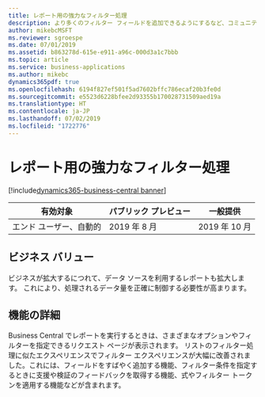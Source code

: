 ```yaml
---
title: レポート用の強力なフィルター処理
description: より多くのフィルター フィールドを追加できるようにするなど、コミュニティのトップ リクエストのいくつかに対処して、レポートのフィルター処理エクスペリエンスを改善しています。
author: mikebcMSFT
ms.reviewer: sgroespe
ms.date: 07/01/2019
ms.assetid: b863278d-615e-e911-a96c-000d3a1c7bbb
ms.topic: article
ms.service: business-applications
ms.author: mikebc
dynamics365pdf: true
ms.openlocfilehash: 6194f827ef501f5ad7602bffc786ecaf20b3fe0d
ms.sourcegitcommit: e5523d6228bfee2d93355b170028731509aed19a
ms.translationtype: HT
ms.contentlocale: ja-JP
ms.lasthandoff: 07/02/2019
ms.locfileid: "1722776"
---
```

# <a name="powerful-filtering-for-reports"></a>レポート用の強力なフィルター処理
[!include[dynamics365-business-central banner](../includes/dynamics365-business-central.md)]

| 有効対象    |  パブリック プレビュー | 一般提供 | 
| ---------- | ---------- |---------- |
|エンド ユーザー、自動的|2019 年 8 月| 2019 年 10 月|


## <a name="business-value"></a>ビジネス バリュー
<!-- bv start -->
ビジネスが拡大するにつれて、データ ソースを利用するレポートも拡大します。 これにより、処理されるデータ量を正確に制御する必要性が高まります。
<!-- bv end -->



## <a name="feature-details"></a>機能の詳細
<!--feature detail start -->
Business Central でレポートを実行するときは、さまざまなオプションやフィルターを指定できるリクエスト ページが表示されます。 リストのフィルター処理に似たエクスペリエンスでフィルター エクスペリエンスが大幅に改善されました。これには、フィールドをすばやく追加する機能、フィルター条件を指定するときに支援や検証のフィードバックを取得する機能、式やフィルター トークンを適用する機能などが含まれます。

<!--note from editor: If you have "includes" in the sentence, you don't also need "and more". -->
<!--feature detail end -->











